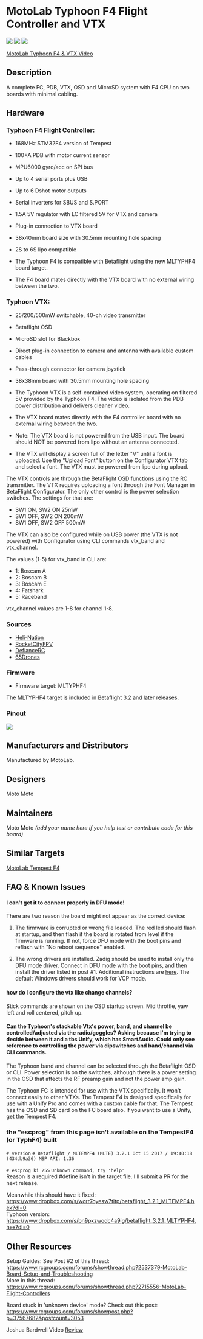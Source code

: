# MotoLab Typhoon F4 Flight Controller and VTX
![](http://gdurl.com/GGSY)
![](http://gdurl.com/9Idm)
![](https://static.rcgroups.net/forums/attachments/4/5/2/0/2/8/a10021635-46-IMG_20170507_155528.jpg)

[MotoLab Typhoon F4 & VTX Video](https://www.youtube.com/watch?v=h0VcUPcgi8A)

## Description
A complete FC, PDB, VTX, OSD and MicroSD system with F4 CPU on two boards with minimal cabling.

## Hardware
### Typhoon F4 Flight Controller:
 - 168MHz STM32F4 version of Tempest
 - 100+A PDB with motor current sensor
 - MPU6000 gyro/acc on SPI bus
 - Up to 4 serial ports plus USB
 - Up to 6 Dshot motor outputs
 - Serial inverters for SBUS and S.PORT
 - 1.5A 5V regulator with LC filtered 5V for VTX and camera
 - Plug-in connection to VTX board
 - 38x40mm board size with 30.5mm mounting hole spacing
 - 2S to 6S lipo compatible

 - The Typhoon F4 is compatible with Betaflight using the new MLTYPHF4 board target.
 - The F4 board mates directly with the VTX board with no external wiring between the two.

### Typhoon VTX:
 - 25/200/500mW switchable, 40-ch video transmitter
 - Betaflight OSD
 - MicroSD slot for Blackbox
 - Direct plug-in connection to camera and antenna with available custom cables
 - Pass-through connector for camera joystick
 - 38x38mm board with 30.5mm mounting hole spacing

 - The Typhoon VTX is a self-contained video system, operating on filtered 5V provided by the Typhoon F4. The video is isolated from the PDB power distribution and delivers cleaner video.

 - The VTX board mates directly with the F4 controller board with no external wiring between the two.

 - Note: The VTX board is not powered from the USB input. The board should NOT be powered from lipo without an antenna connected. 

 - The VTX will display a screen full of the letter "V" until a font is uploaded. Use the "Upload Font" button on the Configurator VTX tab and select a font. The VTX must be powered from lipo during upload.

The VTX controls are through the BetaFlight OSD functions using the RC transmitter. The VTX requires uploading a font through the Font Manager in BetaFlight Configurator. The only other control is the power selection switches. The settings for that are:
* SW1  ON, SW2  ON 25mW
* SW1 OFF, SW2  ON 200mW
* SW1 OFF, SW2 OFF 500mW

The VTX can also be configured while on USB power (the VTX is not powered) with Configurator using CLI commands vtx_band and vtx_channel.

The values (1-5) for vtx_band in CLI are:

 - 1: Boscam A
 - 2: Boscam B
 - 3: Boscam E
 - 4: Fatshark
 - 5: Raceband

vtx_channel values are 1-8 for channel 1-8.

### Sources
* [Heli-Nation](https://www.heli-nation.com/ships-this-week-motolab-typhoon-f4-fc-flight-controller-vtx-combo)
* [RocketCityFPV](http://www.rocketcityfpv.com/Motolab-TyphoonF4-FC-and-VTX-Combo_p_83.html)
* [DefianceRC](https://www.defiancerc.com/collections/flight-controller/products/motolab-typhoon-f4-flight-controller-vtx-combo)
* [65Drones](https://www.65drones.com/products/motolab-typhoon-f4-flight-controller-and-typhoon-vtx)

### Firmware
  - Firmware target: MLTYPHF4

The MLTYPHF4 target is included in Betaflight 3.2 and later releases.

### Pinout
![](http://gdurl.com/l0JR)

## Manufacturers and Distributors

Manufactured by MotoLab.

## Designers
Moto Moto

## Maintainers
Moto Moto
_(add your name here if you help test or contribute code for this board)_

## Similar Targets

[MotoLab Tempest F4](https://github.com/betaflight/betaflight/wiki/Board-MLTEMPF4)

## FAQ & Known Issues

####  I can't get it to connect properly in DFU mode!
There are two reason the board might not appear as the correct device:

1) The firmware is corrupted or wrong file loaded. The red led should flash at startup, and then flash if the board is rotated from level if the firmware is running. If not, force DFU mode with the boot pins and reflash with "No reboot sequence" enabled.

2) The wrong drivers are installed. Zadig should be used to install only the DFU mode driver. Connect in DFU mode with the boot pins, and then install the driver listed in post #1. Additional instructions are [here](https://github.com/betaflight/betaflight/wiki/Installing-Betaflight#dfu-flashing-under-windows---usb-dfu). The default Windows drivers should work for VCP mode.

#### how do I configure the vtx like change channels?  
Stick commands are shown on the OSD startup screen. Mid throttle, yaw left and roll centered, pitch up.

#### Can the Typhoon's stackable Vtx's power, band, and channel be controlled/adjusted via the radio/goggles? Asking because I'm trying to decide between it and a tbs Unify, which has SmartAudio. Could only see reference to controlling the power via dipswitches and band/channel via CLI commands.   

The Typhoon band and channel can be selected through the Betaflight OSD or CLI. Power selection is on the switches, although there is a power setting in the OSD that affects the RF preamp gain and not the power amp gain.

The Typhoon FC is intended for use with the VTX specifically. It won't connect easily to other VTXs. The Tempest F4 is designed specifically for use with a Unify Pro and comes with a custom cable for that. The Tempest has the OSD and SD card on the FC board also. If you want to use a Unify, get the Tempest F4.  

### the "escprog" from this page isn't available on the TempestF4 (or TyphF4) built
`# version`
`# Betaflight / MLTEMPF4 (MLTE) 3.2.1 Oct 15 2017 / 19:40:18 (434db9a36) MSP API: 1.36`

`# escprog ki 255`
`Unknown command, try 'help'`  
Reason is a required #define isn't in the target file. I'll submit a PR for the next release.

Meanwhile this should have it fixed:  
https://www.dropbox.com/s/wcrr7oyesw7titp/betaflight_3.2.1_MLTEMPF4.hex?dl=0   
Typhoon version:  
https://www.dropbox.com/s/bn9pxzwodc4a9ig/betaflight_3.2.1_MLTYPHF4.hex?dl=0  

## Other Resources

Setup Guides: 
See Post #2 of this thread:   
https://www.rcgroups.com/forums/showthread.php?2537379-MotoLab-Board-Setup-and-Troubleshooting  
More in this thread:   
https://www.rcgroups.com/forums/showthread.php?2715556-MotoLab-Flight-Controllers

Board stuck in 'unknown device' mode? Check out this post: 
https://www.rcgroups.com/forums/showpost.php?p=37567682&postcount=3053

Joshua Bardwell Video [Review](https://www.youtube.com/watch?v=dD7Hla63Xho)
